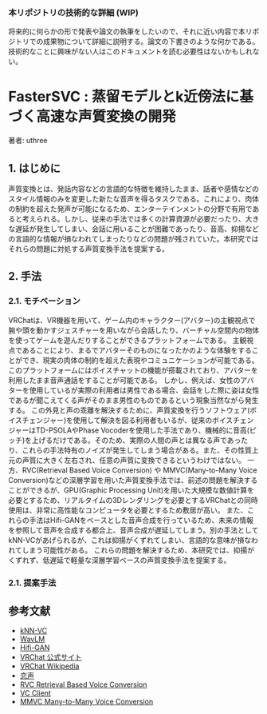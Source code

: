 ### 本リポジトリの技術的な詳細 (WIP)
将来的に何らかの形で発表や論文の執筆をしたいので、それに近い内容で本リポジトリでの成果物について詳細に説明する。論文の下書きのような何かである。技術的なことに興味がない人はこのドキュメントを読む必要性はないかもしれない。

# FasterSVC : 蒸留モデルとk近傍法に基づく高速な声質変換の開発
著者: uthree

## 1. はじめに
声質変換とは、発話内容などの言語的な特徴を維持したまま、話者や感情などのスタイル情報のみを変更した新たな音声を得るタスクである。これにより、肉体の制約を超えた発声が可能になるため、エンターテインメントの分野で有用であると考えられる。しかし、従来の手法では多くの計算資源が必要だったり、大きな遅延が発生してしまい、会話に用いることが困難であったり、音高、抑揚などの言語的な情報が損なわれてしまったりなどの問題が残されていた。本研究ではそれらの問題に対処する声質変換手法を提案する。

## 2. 手法

### 2.1. モチベーション
VRChatは、VR機器を用いて、ゲーム内のキャラクター(アバター)の主観視点で腕や頭を動かすジェスチャーを用いながら会話したり、バーチャル空間内の物体を使ってゲームを遊んだりすることができるプラットフォームである。
主観視点であることにより、まるでアバターそのものになったかのような体験をすることができ、現実の肉体の制約を超えた表現やコミュニケーションが可能である。
このプラットフォームにはボイスチャットの機能が搭載されており、アバターを利用したまま音声通話をすることが可能である。
しかし、例えば、女性のアバターを使用しているが実際の利用者は男性である場合、会話をした際に姿は女性であるが聞こえてくる声がそのまま男性のものであるという現象当然ながら発生する。
この外見と声の乖離を解決するために、声質変換を行うソフトウェア(ボイスチェンジャー)を使用して解決を図る利用者もいるが、従来のボイスチェンジャーはTD-PSOLAやPhase Vocoderを使用した手法であり、機械的に音高(ピッチ)を上げるだけである。そのため、実際の人間の声とは異なる声であったり、これらの手法特有のノイズが発生してしまう場合がある。また、その性質上元の声質に大きく左右され、任意の声質に変換できるというわけではない。
一方、RVC(Retrieval Based Voice Conversion) や MMVC(Many-to-Many Voice Conversion)などの深層学習を用いた声質変換手法では、前述の問題を解決することができるが、GPU(Graphic Processing Unit)を用いた大規模な数値計算を必要とするため、リアルタイムの3Dレンダリングを必要とするVRChatとの同時使用は、非常に高性能なコンピュータを必要とするため敷居が高い。
また、これらの手法はHifi-GANをベースとした音声合成を行っているため、未来の情報を参照して音声を合成する都合上、音声合成が遅延してしまう。別の手法としてkNN-VCがあげられるが、これは抑揚がくずれてしまい、言語的な意味が損なわれてしまう可能性がある。
これらの問題を解決するため、本研究では、抑揚がくずれず、低遅延で軽量な深層学習ベースの声質変換手法を提案する。

### 2.1. 提案手法

## 参考文献
- [kNN-VC](https://arxiv.org/abs/2305.18975)
- [WavLM](https://arxiv.org/abs/2110.13900)
- [Hifi-GAN](https://arxiv.org/abs/2010.05646)
- [VRChat 公式サイト](https://hello.vrchat.com/)
- [VRChat Wikipedia](https://ja.wikipedia.org/wiki/VRChat)
- [恋声](http://koigoemoe.g2.xrea.com/koigoe/koigoe.html)
- [RVC Retrieval Based Voice Conversion](https://github.com/RVC-Project/Retrieval-based-Voice-Conversion-WebUI)
- [VC Client](https://github.com/w-okada/voice-changer)
- [MMVC Many-to-Many Voice Conversion](https://github.com/isletennos/MMVC_Trainer)